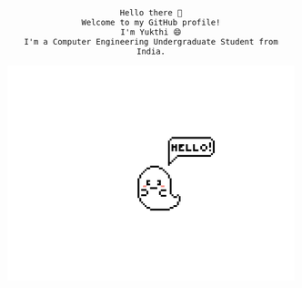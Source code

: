 <p align="center">
  <br>
   <br>
       <samp>Hello there 👋<br>Welcome to my GitHub profile!<br>I'm Yukthi 😄<br>
         I'm a Computer Engineering Undergraduate Student from India.<br></samp>
  <br>
  <img src="https://github.com/x0Yukthi/x0Yukthi/blob/master/preview.gif" width = "550" />
 </p>     
